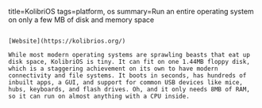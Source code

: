 title=KolibriOS
tags=platform, os
summary=Run an entire operating system on only a few MB of disk and memory space
~~~~~~

[Website](https://kolibrios.org/)

While most modern operating systems are sprawling beasts that eat up disk space, KolibriOS is tiny. It can fit on one 1.44MB floppy disk, which is a staggering achievement on its own to have modern connectivity and file systems. It boots in seconds, has hundreds of inbuilt apps, a GUI, and support for common USB devices like mice, hubs, keyboards, and flash drives. Oh, and it only needs 8MB of RAM, so it can run on almost anything with a CPU inside.

